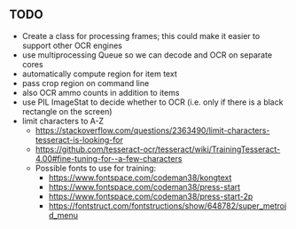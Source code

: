 TODO
----

* Create a class for processing frames; this could make it easier to
  support other OCR engines
* use multiprocessing Queue so we can decode and OCR on separate cores
* automatically compute region for item text
* pass crop region on command line
* also OCR ammo counts in addition to items
* use PIL ImageStat to decide whether to OCR (i.e. only if there is a
  black rectangle on the screen)
* limit characters to A-Z
  * https://stackoverflow.com/questions/2363490/limit-characters-tesseract-is-looking-for
  * https://github.com/tesseract-ocr/tesseract/wiki/TrainingTesseract-4.00#fine-tuning-for--a-few-characters
  * Possible fonts to use for training:
    * https://www.fontspace.com/codeman38/kongtext
    * https://www.fontspace.com/codeman38/press-start
    * https://www.fontspace.com/codeman38/press-start-2p
    * https://fontstruct.com/fontstructions/show/648782/super_metroid_menu

